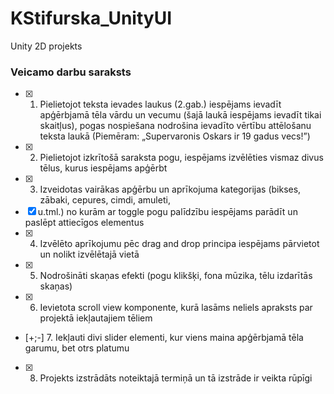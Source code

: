 # KStifurska_UnityUI
Unity 2D projekts 
### Veicamo darbu saraksts
- [x] 1. Pielietojot teksta ievades laukus (2.gab.) iespējams ievadīt apģērbjamā tēla vārdu un vecumu
(šajā laukā iespējams ievadīt tikai skaitļus), pogas nospiešana nodrošina ievadīto vērtību
attēlošanu teksta laukā (Piemēram: „Supervaronis Oskars ir 19 gadus vecs!”) 
- [x] 2. Pielietojot izkrītošā saraksta pogu, iespējams izvēlēties vismaz divus tēlus, kurus iespējams
apģērbt
- [x] 3. Izveidotas vairākas apģērbu un aprīkojuma kategorijas (bikses, zābaki, cepures, cimdi, amuleti,
- [x] u.tml.) no kurām ar toggle pogu palīdzību iespējams parādīt un paslēpt attiecīgos elementus 
- [x] 4. Izvēlēto aprīkojumu pēc drag and drop principa iespējams pārvietot un nolikt izvēlētajā vietā 
- [x] 5. Nodrošināti skaņas efekti (pogu klikšķi, fona mūzika, tēlu izdarītās skaņas) 
- [x] 6. Ievietota scroll view komponente, kurā lasāms neliels apraksts par projektā iekļautajiem tēliem
- [+;-] 7. Iekļauti divi slider elementi, kur viens maina apģērbjamā tēla garumu, bet otrs platumu 
- [x] 8. Projekts izstrādāts noteiktajā termiņā un tā izstrāde ir veikta rūpīgi



